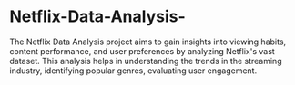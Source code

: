 # Netflix-Data-Analysis-
The Netflix Data Analysis project aims to gain insights into viewing habits, content performance, and user preferences by analyzing Netflix's vast dataset. This analysis helps in understanding the trends in the streaming industry, identifying popular genres, evaluating user engagement.
